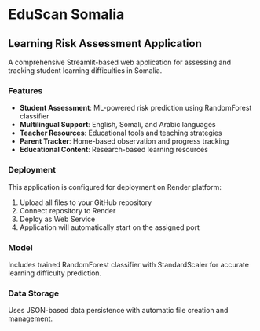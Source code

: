 # EduScan Somalia

## Learning Risk Assessment Application

A comprehensive Streamlit-based web application for assessing and tracking student learning difficulties in Somalia.

### Features

- **Student Assessment**: ML-powered risk prediction using RandomForest classifier
- **Multilingual Support**: English, Somali, and Arabic languages
- **Teacher Resources**: Educational tools and teaching strategies
- **Parent Tracker**: Home-based observation and progress tracking
- **Educational Content**: Research-based learning resources

### Deployment

This application is configured for deployment on Render platform:

1. Upload all files to your GitHub repository
2. Connect repository to Render
3. Deploy as Web Service
4. Application will automatically start on the assigned port

### Model

Includes trained RandomForest classifier with StandardScaler for accurate learning difficulty prediction.

### Data Storage

Uses JSON-based data persistence with automatic file creation and management.